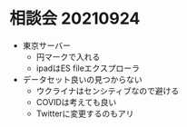 <!-- tex script for md -->
<script type="text/javascript" async src="https://cdnjs.cloudflare.com/ajax/libs/mathjax/2.7.7/MathJax.js?config=TeX-MML-AM_CHTML">
</script>
<script type="text/x-mathjax-config">
 MathJax.Hub.Config({
 tex2jax: {
 inlineMath: [['$', '$'] ],
 displayMath: [ ['$$','$$'], ["\\[","\\]"] ]
 }
 });
</script>

# 相談会 20210924

- 東京サーバー
    - 円マークで入れる
    - ipadはES fileエクスプローラ
- データセット良いの見つからない
    - ウクライナはセンシティブなので避ける
    - COVIDは考えても良い
    - Twitterに変更するのもアリ
